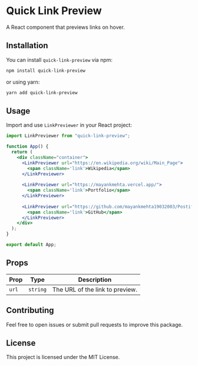 # Quick Link Preview

A React component that previews links on hover.

## Installation

You can install `quick-link-preview` via npm:

```sh
npm install quick-link-preview
```

or using yarn:

```sh
yarn add quick-link-preview
```

## Usage

Import and use `LinkPreviewer` in your React project:

```jsx
import LinkPreviewer from "quick-link-preview";

function App() {
  return (
    <div className="container">
      <LinkPreviewer url="https://en.wikipedia.org/wiki/Main_Page">
        <span className='link'>Wikipedia</span>
      </LinkPreviewer>
      
      <LinkPreviewer url="https://mayankmehta.vercel.app/">
        <span className='link'>Portfolio</span>
      </LinkPreviewer>
      
      <LinkPreviewer url="https://github.com/mayankmehta19032003/Postify">
        <span className='link'>GitHub</span>
      </LinkPreviewer>
    </div>
  );
}

export default App;
```

## Props

| Prop  | Type     | Description                     |
| ----- | -------- | ------------------------------- |
| `url` | `string` | The URL of the link to preview. |

## Contributing

Feel free to open issues or submit pull requests to improve this package.

## License

This project is licensed under the MIT License.
